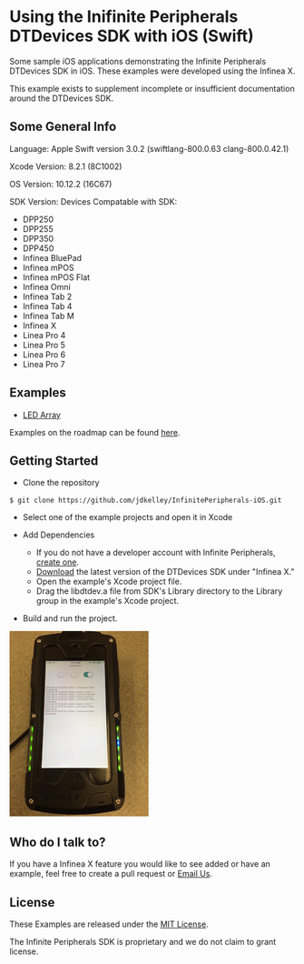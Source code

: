 # Using the Inifinite Peripherals DTDevices SDK with iOS (Swift) #

Some sample iOS applications demonstrating the Infinite Peripherals DTDevices SDK in iOS. These examples were developed using the Infinea X. 

This example exists to supplement incomplete or insufficient documentation around the DTDevices SDK. 

## Some General Info

Language: Apple Swift version 3.0.2 (swiftlang-800.0.63 clang-800.0.42.1)

Xcode Version: 8.2.1 (8C1002)

OS Version: 10.12.2 (16C67)


SDK Version: 
Devices Compatable with SDK:

* DPP250
* DPP255
* DPP350
* DPP450
* Infinea BluePad
* Infinea mPOS
* Infinea mPOS Flat
* Infinea Omni
* Infinea Tab 2
* Infinea Tab 4
* Infinea Tab M
* Infinea X
* Linea Pro 4
* Linea Pro 5
* Linea Pro 6
* Linea Pro 7

## Examples ##

* [LED Array](/docs/infineax-led-array.md)

Examples on the roadmap can be found [here](/roadmap.md).

## Getting Started ##

* Clone the repository 

```
$ git clone https://github.com/jdkelley/InfinitePeripherals-iOS.git
```

* Select one of the example projects and open it in Xcode
* Add Dependencies
    * If you do not have a developer account with Infinite Peripherals, [create one](https://developer.ipcmobile.com/).
    * [Download](https://developer.ipcmobile.com/downloads/?showcat=Infinea) the latest version of the DTDevices SDK under "Infinea X."
    * Open the example's Xcode project file.
    * Drag the libdtdev.a file from SDK's Library directory to the Library group in the example's Xcode project.

* Build and run the project.

![](/docs/led-operation.jpg)
  
## Who do I talk to? ##

If you have a Infinea X feature you would like to see added or have an example, feel free to create a pull request or [Email Us](mailto:infineaxexamples@gmail.com?Subject=Infinea%20X%20Example%20Suggestion).

## License ##

These Examples are released under the [MIT License](http://www.opensource.org/licenses/MIT).

The Infinite Peripherals SDK is proprietary and we do not claim to grant license.
